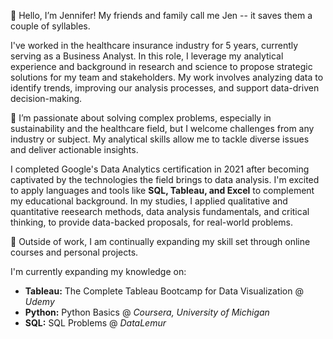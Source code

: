 👋 Hello, I’m Jennifer! My friends and family call me Jen -- it saves them a couple of syllables.

I've worked in the healthcare insurance industry for 5 years, currently serving as a Business Analyst. In this role, I leverage my analytical experience and background in research and science to propose strategic solutions for my team and stakeholders. My work involves analyzing data to identify trends, improving our analysis processes, and support data-driven decision-making.

👀 I’m passionate about solving complex problems, especially in sustainability and the healthcare field, but I welcome challenges from any industry or subject. My analytical skills allow me to tackle diverse issues and deliver actionable insights.

I completed Google's Data Analytics certification in 2021 after becoming captivated by the technologies the field brings to data analysis. 
I'm excited to apply languages and tools like **SQL, Tableau, and Excel** to complement my educational background. In my studies, I applied qualitative and quantitative reesearch methods, data analysis fundamentals, and critical thinking, to provide data-backed proposals, for real-world problems.

🌱 Outside of work, I am continually expanding my skill set through online courses and personal projects. 

I'm currently expanding my knowledge on:

  - **Tableau:** The Complete Tableau Bootcamp for Data Visualization @ _Udemy_
  - **Python:** Python Basics @ _Coursera, University of Michigan_
  - **SQL:** SQL Problems @ _DataLemur_

<!---
jennybuh/jennybuh is a ✨ special ✨ repository because its `README.md` (this file) appears on your GitHub profile.
You can click the Preview link to take a look at your changes.
--->
